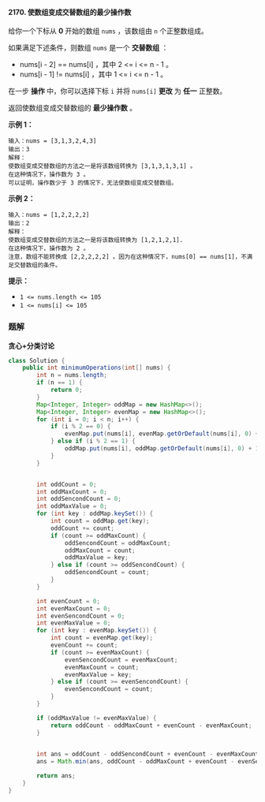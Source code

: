 #### 2170. 使数组变成交替数组的最少操作数

给你一个下标从 **0** 开始的数组 `nums` ，该数组由 `n` 个正整数组成。

如果满足下述条件，则数组 `nums` 是一个 **交替数组** ：

* nums[i - 2] == nums[i] ，其中 2 <= i <= n - 1 。
* nums[i - 1] != nums[i] ，其中 1 <= i <= n - 1 。

在一步 **操作** 中，你可以选择下标 `i` 并将 `nums[i]` **更改** 为 **任一** 正整数。

返回使数组变成交替数组的 **最少操作数** 。

**示例 1：**

```shell
输入：nums = [3,1,3,2,4,3]
输出：3
解释：
使数组变成交替数组的方法之一是将该数组转换为 [3,1,3,1,3,1] 。
在这种情况下，操作数为 3 。
可以证明，操作数少于 3 的情况下，无法使数组变成交替数组。
```

**示例 2：**

```shell
输入：nums = [1,2,2,2,2]
输出：2
解释：
使数组变成交替数组的方法之一是将该数组转换为 [1,2,1,2,1].
在这种情况下，操作数为 2 。
注意，数组不能转换成 [2,2,2,2,2] 。因为在这种情况下，nums[0] == nums[1]，不满足交替数组的条件。
```

**提示：**

- `1 <= nums.length <= 105`
- `1 <= nums[i] <= 105`

### 题解

**贪心+分类讨论**

```java
class Solution {
    public int minimumOperations(int[] nums) {
        int n = nums.length;
        if (n == 1) {
            return 0;
        }
        Map<Integer, Integer> oddMap = new HashMap<>();
        Map<Integer, Integer> evenMap = new HashMap<>();
        for (int i = 0; i < n; i++) {
            if (i % 2 == 0) {
                evenMap.put(nums[i], evenMap.getOrDefault(nums[i], 0) + 1);
            } else if (i % 2 == 1) {
                oddMap.put(nums[i], oddMap.getOrDefault(nums[i], 0) + 1);
            }
        }


        int oddCount = 0;
        int oddMaxCount = 0;
        int oddSencondCount = 0;
        int oddMaxValue = 0;
        for (int key : oddMap.keySet()) {
            int count = oddMap.get(key);
            oddCount += count;
            if (count >= oddMaxCount) {
                oddSencondCount = oddMaxCount;
                oddMaxCount = count;
                oddMaxValue = key;
            } else if (count >= oddSencondCount) {
                oddSencondCount = count;
            }
        }

        int evenCount = 0;
        int evenMaxCount = 0;
        int evenSencondCount = 0;
        int evenMaxValue = 0;
        for (int key : evenMap.keySet()) {
            int count = evenMap.get(key);
            evenCount += count;
            if (count >= evenMaxCount) {
                evenSencondCount = evenMaxCount;
                evenMaxCount = count;
                evenMaxValue = key;
            } else if (count >= evenSencondCount) {
                evenSencondCount = count;
            }
        }

        if (oddMaxValue != evenMaxValue) {
            return oddCount - oddMaxCount + evenCount - evenMaxCount;
        }
        

        int ans = oddCount - oddSencondCount + evenCount - evenMaxCount;
        ans = Math.min(ans, oddCount - oddMaxCount + evenCount - evenSencondCount);

        return ans;
    }
}
```

